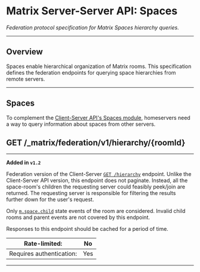 # Matrix Server-Server API: Spaces

*Federation protocol specification for Matrix Spaces hierarchy queries.*

---

## Overview

Spaces enable hierarchical organization of Matrix rooms. This specification defines the federation endpoints for querying space hierarchies from remote servers.

---

## Spaces

To complement the [Client-Server API's Spaces module](https://spec.matrix.org/unstable/client-server-api/#spaces), homeservers need a way to query information about spaces from other servers.

## GET /\_matrix/federation/v1/hierarchy/{roomId}

---

**Added in `v1.2`**

Federation version of the Client-Server [`GET /hierarchy`](https://spec.matrix.org/unstable/client-server-api/#get_matrixclientv1roomsroomidhierarchy) endpoint. Unlike the Client-Server API version, this endpoint does not paginate. Instead, all the space-room's children the requesting server could feasibly peek/join are returned. The requesting server is responsible for filtering the results further down for the user's request.

Only [`m.space.child`](https://spec.matrix.org/unstable/client-server-api/#mspacechild) state events of the room are considered. Invalid child rooms and parent events are not covered by this endpoint.

Responses to this endpoint should be cached for a period of time.

| Rate-limited: | No |
| --- | --- |
| Requires authentication: | Yes |

---
